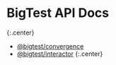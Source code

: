 # BigTest API Docs
{:.center}

- [@bigtest/convergence](/docs/convergence)
- [@bigtest/interactor](/docs/interactor)
{:.center}
